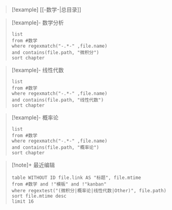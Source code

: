 > [!example] [[-数学-|总目录]]

> [!example]- 数学分析
>```dataview
>list 
>from #数学
>where regexmatch("-.*-" ,file.name)
>and contains(file.path, "微积分")
>sort chapter
>```

> [!example]- 线性代数
>```dataview
>list 
>from #数学
>where regexmatch("-.*-" ,file.name)
>and contains(file.path, "线性代数")
>sort chapter
>```

> [!example]- 概率论
>```dataview
>list
>from #数学
>where regexmatch("-.*-" ,file.name)
>and contains(file.path, "概率论")
>sort chapter
>```

> [!note]+ 最近编辑
>```dataview
>table WITHOUT ID file.link AS "标题", file.mtime
>from #数学 and !"模板" and !"kanban"
>where regextest("(微积分|概率论|线性代数|Other)", file.path)
>sort file.mtime desc
>limit 16
>```